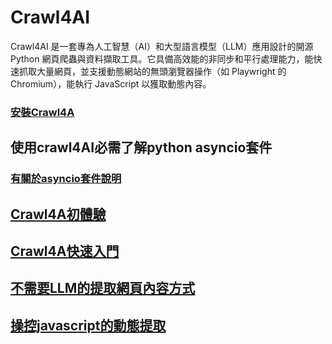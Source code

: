 # Crawl4AI
Crawl4AI 是一套專為人工智慧（AI）和大型語言模型（LLM）應用設計的開源 Python 網頁爬蟲與資料擷取工具。它具備高效能的非同步和平行處理能力，能快速抓取大量網頁，並支援動態網站的無頭瀏覽器操作（如 Playwright 的 Chromium），能執行 JavaScript 以獲取動態內容。

### [安裝Crawl4A](./安裝)

## 使用crawl4AI必需了解python asyncio套件
### [有關於asyncio套件說明](./asyncio套件教學)

## [Crawl4A初體驗](./初體驗)

## [Crawl4A快速入門](./Crawl4A快速入門)

## [不需要LLM的提取網頁內容方式](./Crawl4A快速入門/手動方式產生css_schema)

## [操控javascript的動態提取](./Crawl4A操控javascript)




